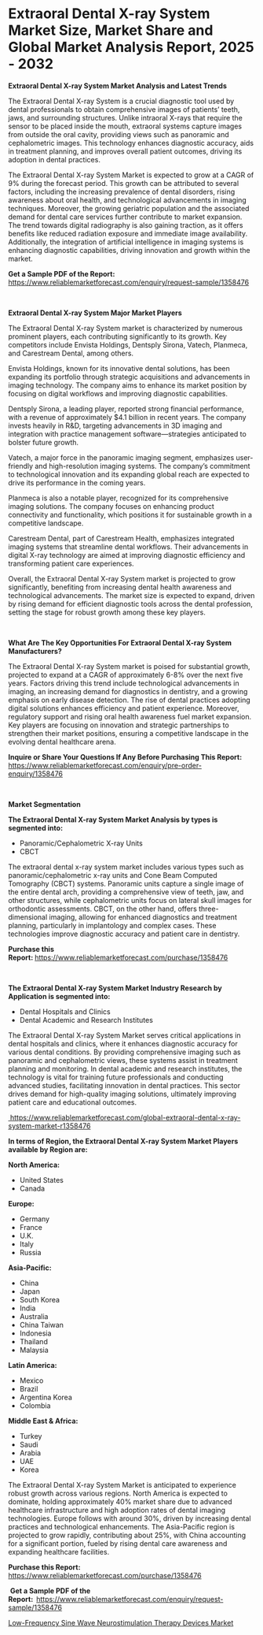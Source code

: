 <p><h1>Extraoral Dental X-ray System Market Size, Market Share and Global Market Analysis Report, 2025 - 2032</h1></p><p><strong>Extraoral Dental X-ray System Market Analysis and Latest Trends</strong></p>
<p><p>The Extraoral Dental X-ray System is a crucial diagnostic tool used by dental professionals to obtain comprehensive images of patients’ teeth, jaws, and surrounding structures. Unlike intraoral X-rays that require the sensor to be placed inside the mouth, extraoral systems capture images from outside the oral cavity, providing views such as panoramic and cephalometric images. This technology enhances diagnostic accuracy, aids in treatment planning, and improves overall patient outcomes, driving its adoption in dental practices.</p><p>The Extraoral Dental X-ray System Market is expected to grow at a CAGR of 9% during the forecast period. This growth can be attributed to several factors, including the increasing prevalence of dental disorders, rising awareness about oral health, and technological advancements in imaging techniques. Moreover, the growing geriatric population and the associated demand for dental care services further contribute to market expansion. The trend towards digital radiography is also gaining traction, as it offers benefits like reduced radiation exposure and immediate image availability. Additionally, the integration of artificial intelligence in imaging systems is enhancing diagnostic capabilities, driving innovation and growth within the market.</p></p>
<p><strong>Get a Sample PDF of the Report:&nbsp;</strong> <a href="https://www.reliablemarketforecast.com/enquiry/request-sample/1358476?utm_campaign=2810&utm_medium=2&utm_source=Github&utm_content=ia&utm_term=22032025&utm_id=extraoral-dental-x-ray-system">https://www.reliablemarketforecast.com/enquiry/request-sample/1358476</a></p>
<p>&nbsp;</p>
<p><strong>Extraoral Dental X-ray System Major Market Players</strong></p>
<p><p>The Extraoral Dental X-ray System market is characterized by numerous prominent players, each contributing significantly to its growth. Key competitors include Envista Holdings, Dentsply Sirona, Vatech, Planmeca, and Carestream Dental, among others.</p><p>Envista Holdings, known for its innovative dental solutions, has been expanding its portfolio through strategic acquisitions and advancements in imaging technology. The company aims to enhance its market position by focusing on digital workflows and improving diagnostic capabilities.</p><p>Dentsply Sirona, a leading player, reported strong financial performance, with a revenue of approximately $4.1 billion in recent years. The company invests heavily in R&D, targeting advancements in 3D imaging and integration with practice management software—strategies anticipated to bolster future growth.</p><p>Vatech, a major force in the panoramic imaging segment, emphasizes user-friendly and high-resolution imaging systems. The company’s commitment to technological innovation and its expanding global reach are expected to drive its performance in the coming years.</p><p>Planmeca is also a notable player, recognized for its comprehensive imaging solutions. The company focuses on enhancing product connectivity and functionality, which positions it for sustainable growth in a competitive landscape.</p><p>Carestream Dental, part of Carestream Health, emphasizes integrated imaging systems that streamline dental workflows. Their advancements in digital X-ray technology are aimed at improving diagnostic efficiency and transforming patient care experiences.</p><p>Overall, the Extraoral Dental X-ray System market is projected to grow significantly, benefiting from increasing dental health awareness and technological advancements. The market size is expected to expand, driven by rising demand for efficient diagnostic tools across the dental profession, setting the stage for robust growth among these key players.</p></p>
<p>&nbsp;</p>
<p><strong>What Are The Key Opportunities For Extraoral Dental X-ray System Manufacturers?</strong></p>
<p><p>The Extraoral Dental X-ray System market is poised for substantial growth, projected to expand at a CAGR of approximately 6-8% over the next five years. Factors driving this trend include technological advancements in imaging, an increasing demand for diagnostics in dentistry, and a growing emphasis on early disease detection. The rise of dental practices adopting digital solutions enhances efficiency and patient experience. Moreover, regulatory support and rising oral health awareness fuel market expansion. Key players are focusing on innovation and strategic partnerships to strengthen their market positions, ensuring a competitive landscape in the evolving dental healthcare arena.</p></p>
<p><strong>Inquire or Share Your Questions If Any Before Purchasing This Report:</strong> <a href="https://www.reliablemarketforecast.com/enquiry/pre-order-enquiry/1358476?utm_campaign=2810&utm_medium=2&utm_source=Github&utm_content=ia&utm_term=22032025&utm_id=extraoral-dental-x-ray-system">https://www.reliablemarketforecast.com/enquiry/pre-order-enquiry/1358476</a></p>
<p>&nbsp;</p>
<p><strong>Market Segmentation</strong></p>
<p><strong>The Extraoral Dental X-ray System Market Analysis by types is segmented into:</strong></p>
<p><ul><li>Panoramic/Cephalometric X-ray Units</li><li>CBCT</li></ul></p>
<p><p>The extraoral dental x-ray system market includes various types such as panoramic/cephalometric x-ray units and Cone Beam Computed Tomography (CBCT) systems. Panoramic units capture a single image of the entire dental arch, providing a comprehensive view of teeth, jaw, and other structures, while cephalometric units focus on lateral skull images for orthodontic assessments. CBCT, on the other hand, offers three-dimensional imaging, allowing for enhanced diagnostics and treatment planning, particularly in implantology and complex cases. These technologies improve diagnostic accuracy and patient care in dentistry.</p></p>
<p><strong>Purchase this Report:&nbsp;</strong><a href="https://www.reliablemarketforecast.com/purchase/1358476?utm_campaign=2810&utm_medium=2&utm_source=Github&utm_content=ia&utm_term=22032025&utm_id=extraoral-dental-x-ray-system">https://www.reliablemarketforecast.com/purchase/1358476</a></p>
<p>&nbsp;</p>
<p><strong>The Extraoral Dental X-ray System Market Industry Research by Application is segmented into:</strong></p>
<p><ul><li>Dental Hospitals and Clinics</li><li>Dental Academic and Research Institutes</li></ul></p>
<p><p>The Extraoral Dental X-ray System Market serves critical applications in dental hospitals and clinics, where it enhances diagnostic accuracy for various dental conditions. By providing comprehensive imaging such as panoramic and cephalometric views, these systems assist in treatment planning and monitoring. In dental academic and research institutes, the technology is vital for training future professionals and conducting advanced studies, facilitating innovation in dental practices. This sector drives demand for high-quality imaging solutions, ultimately improving patient care and educational outcomes.</p></p>
<p><a href="https://www.reliablemarketforecast.com/global-extraoral-dental-x-ray-system-market-r1358476?utm_campaign=2810&utm_medium=2&utm_source=Github&utm_content=ia&utm_term=22032025&utm_id=extraoral-dental-x-ray-system">&nbsp;https://www.reliablemarketforecast.com/global-extraoral-dental-x-ray-system-market-r1358476</a></p>
<p><strong>In terms of Region, the Extraoral Dental X-ray System Market Players available by Region are:</strong></p>
<p>
    <p> <strong> North America: </strong>
        <ul>
            <li>United States</li>
            <li>Canada</li>
        </ul>
        </p> 
    <p> <strong> Europe: </strong>
        <ul>
            <li>Germany</li>
            <li>France</li>
            <li>U.K.</li>
            <li>Italy</li>
            <li>Russia</li>
        </ul>
        </p> 
    <p> <strong> Asia-Pacific: </strong>
        <ul>
            <li>China</li>
            <li>Japan</li>
            <li>South Korea</li>
            <li>India</li>
            <li>Australia</li>
            <li>China Taiwan</li>
            <li>Indonesia</li>
            <li>Thailand</li>
            <li>Malaysia</li>
        </ul>
        </p> 
    <p> <strong> Latin America: </strong>
        <ul>
            <li>Mexico</li>
            <li>Brazil</li>
            <li>Argentina Korea</li>
            <li>Colombia</li>
        </ul>
        </p> 
    <p> <strong> Middle East & Africa: </strong>
        <ul>
            <li>Turkey</li>
            <li>Saudi</li>
            <li>Arabia</li>
            <li>UAE</li>
            <li>Korea</li>
        </ul>
    </p>
    </p>
<p><p>The Extraoral Dental X-ray System Market is anticipated to experience robust growth across various regions. North America is expected to dominate, holding approximately 40% market share due to advanced healthcare infrastructure and high adoption rates of dental imaging technologies. Europe follows with around 30%, driven by increasing dental practices and technological enhancements. The Asia-Pacific region is projected to grow rapidly, contributing about 25%, with China accounting for a significant portion, fueled by rising dental care awareness and expanding healthcare facilities.</p></p>
<p><strong>Purchase this Report: </strong><a href="https://www.reliablemarketforecast.com/purchase/1358476?utm_campaign=2810&utm_medium=2&utm_source=Github&utm_content=ia&utm_term=22032025&utm_id=extraoral-dental-x-ray-system">https://www.reliablemarketforecast.com/purchase/1358476</a></p>
<p>&nbsp;<strong>Get a Sample PDF of the Report:&nbsp;&nbsp;</strong><a href="https://www.reliablemarketforecast.com/enquiry/request-sample/1358476?utm_campaign=2810&utm_medium=2&utm_source=Github&utm_content=ia&utm_term=22032025&utm_id=extraoral-dental-x-ray-system">https://www.reliablemarketforecast.com/enquiry/request-sample/1358476</a></p>
<p><strong></strong></p>
<p><p><a href="https://github.com/penecorodz74/Market-Research-Report-List-1/blob/main/low-frequency-sine-wave-neurostimulation-therapy-devices-market.md?utm_campaign=2810&utm_medium=2&utm_source=Github&utm_content=ia&utm_term=22032025&utm_id=extraoral-dental-x-ray-system">Low-Frequency Sine Wave Neurostimulation Therapy Devices Market</a></p></p>